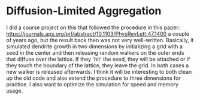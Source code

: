 # Diffusion-Limited Aggregation
I did a course project on this that followed the procedure in this paper: https://journals.aps.org/prl/abstract/10.1103/PhysRevLett.47.1400 a couple of years ago, but the result back then was not very well-written. Basically, it simulated dendrite growth in two dimensions by initializing a grid with a seed in the center and then releasing random walkers on the outer ends that diffuse over the lattice. If they 'hit' the seed, they will be attached or if they touch the boundary of the lattice, they leave the grid. In both cases a new walker is released afterwards. I think it will be interesting to both clean up the old code and also extend the procedure to three dimensions for practice. I also want to optimize the simulation for speed and memory usage.
